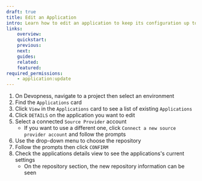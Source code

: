 ```yaml
---
draft: true
title: Edit an Application
intro: Learn how to edit an application to keep its configuration up to date, specially the settings that define how the application is deployed, such as source provider, repository, dependencies to be installed, directories and the application entrypoint.
links:
    overview:
    quickstart:
    previous:
    next:
    guides:
    related:
    featured:
required_permissions:
    - application:update
---
```


1. On Devopness, navigate to a project then select an environment
1. Find the `Applications` card
1. Click `View` in the `Applications` card to see a list of existing `Applications`
1. Click `DETAILS` on the application you want to edit
1. Select a connected `Source Provider` account
    - If you want to use a different one, click `Connect a new source provider account` and follow the prompts
1. Use the drop-down menu to choose the repository
1. Follow the prompts then click `CONFIRM`
1. Check the applications details view to see the applications's current settings
    - On the repository section, the new repository information can be seen
